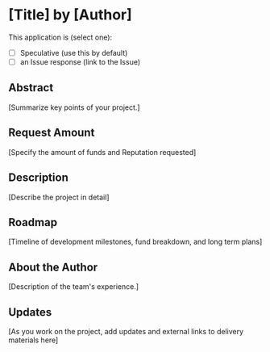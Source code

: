 # [Title] by [Author]

This application is (select one):
- [ ] Speculative (use this by default)
- [ ] an Issue response (link to the Issue)

## Abstract

[Summarize key points of your project.]

## Request Amount

[Specify the amount of funds and Reputation requested] 

## Description

[Describe the project in detail]

## Roadmap

[Timeline of development milestones, fund breakdown, and long term plans]

## About the Author

[Description of the team's experience.]

## Updates

[As you work on the project, add updates and external links to delivery materials here]
